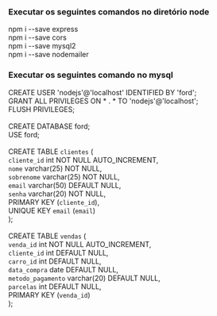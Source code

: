 ### Executar os seguintes comandos no diretório node
npm i --save express <br />
npm i --save cors <br />
npm i --save mysql2 <br />
npm i --save nodemailer <br />

### Executar os seguintes comando no mysql
CREATE USER 'nodejs'@'localhost' IDENTIFIED BY 'ford'; <br />
GRANT ALL PRIVILEGES ON * . * TO 'nodejs'@'localhost'; <br />
FLUSH PRIVILEGES; <br />
<br />
CREATE DATABASE ford; <br />
USE ford;<br />
<br />
CREATE TABLE `clientes` ( <br />
  `cliente_id` int NOT NULL AUTO_INCREMENT, <br />
  `nome` varchar(25) NOT NULL, <br />
  `sobrenome` varchar(25) NOT NULL, <br />
  `email` varchar(50) DEFAULT NULL, <br />
  `senha` varchar(20) NOT NULL, <br />
  PRIMARY KEY (`cliente_id`), <br />
  UNIQUE KEY `email` (`email`) <br />
); <br />
<br />
  CREATE TABLE `vendas` ( <br />
  `venda_id` int NOT NULL AUTO_INCREMENT, <br />
  `cliente_id` int DEFAULT NULL, <br />
  `carro_id` int DEFAULT NULL, <br />
  `data_compra` date DEFAULT NULL, <br />
  `metodo_pagamento` varchar(20) DEFAULT NULL, <br />
  `parcelas` int DEFAULT NULL, <br />
  PRIMARY KEY (`venda_id`) <br />
); <br />
<br />

